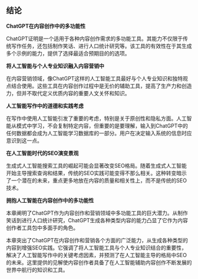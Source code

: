 ## 结论

**ChatGPT在内容创作中的多功能性**

ChatGPT证明是一个适用于各种内容创作需求的多功能工具。其能力不仅限于传统写作任务，还包括制作笑话、进行人口统计研究等。该工具的有效性在于其生成多个示例的能力，提供了选择最适合预期目的的选项。

**将人工智能与个人专业知识融入内容营销中**

在内容营销领域，像ChatGPT这样的人工智能工具最好与个人专业知识和独特观点结合使用。这些工具在内容创作过程中是无价的辅助工具，提高了生产力和创造力，但并不取代定义优质内容的重要人文关怀和知识。

**人工智能写作中的道德和实践考虑**

在写作中使用人工智能引发了重要的考虑，特别是关于原创性和隐私方面。人工智能从模式中学习，不会复制特定内容，但重要的是要理解，输入到ChatGPT中的任何数据都会成为人工智能学习数据库的一部分。用户在决定输入系统的信息时应意识到这一点。

**在人工智能时代的SEO演变景观**

生成式人工智能搜索工具的崛起可能会显著改变SEO格局。随着生成式人工智能开始主导搜索查询和结果，传统的SEO实践可能变得不那么相关。这种转变暗示了一个潜在的未来，重点更多地放在内容的质量和相关性上，而不是传统的SEO技术。

**拥抱人工智能在内容创作中的多功能性**

本章阐明了ChatGPT作为内容创作和营销领域中多功能工具的巨大潜力。从制作笑话到进行人口统计研究，ChatGPT生成各种类型内容的能力凸显了它作为内容创作者工具包中多面手的角色。

本章突出了ChatGPT在内容创作和营销各个方面的广泛能力，从生成各种类型的内容到增强SEO实践。它强调了将人工智能工具与个人专业知识结合的重要性，解决了人工智能写作中的关键考虑因素，并预测了在人工智能主导的格局中SEO的未来。这里提供的见解使内容创作者具备了在人工智能辅助内容创作不断发展的世界中航行的知识和工具。
